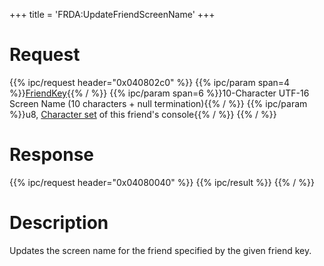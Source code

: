+++
title = 'FRDA:UpdateFriendScreenName'
+++

# Request

{{% ipc/request header="0x040802c0" %}}
{{% ipc/param span=4 %}}[FriendKey](Friend_Services#friendkey "wikilink"){{% / %}}
{{% ipc/param span=6 %}}10-Character UTF-16 Screen Name (10 characters + null termination){{% / %}}
{{% ipc/param %}}u8, [Character set](Mii#mii_format "wikilink") of this friend's console{{% / %}}
{{% / %}}

# Response

{{% ipc/request header="0x04080040" %}}
{{% ipc/result %}}
{{% / %}}

# Description

Updates the screen name for the friend specified by the given friend key.
